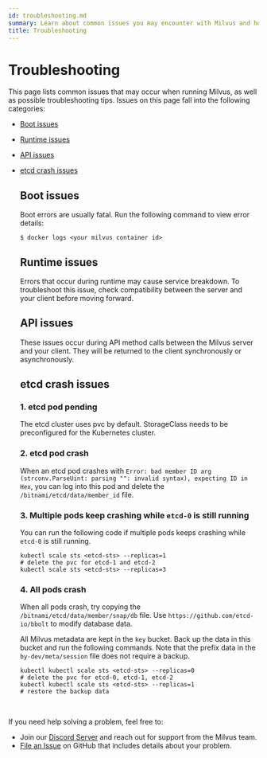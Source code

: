 ```yaml
---
id: troubleshooting.md
summary: Learn about common issues you may encounter with Milvus and how to overcome them.
title: Troubleshooting
---
```

# Troubleshooting
This page lists common issues that may occur when running Milvus, as well as possible troubleshooting tips. Issues on this page fall into the following categories:

- [Boot issues](#boot_issues)
- [Runtime issues](#runtime_issues)
- [API issues](#api_issues)
- [etcd crash issues](#etcd_crash_issues)


  ## Boot issues

  Boot errors are usually fatal. Run the following command to view error details:

  ```
  $ docker logs <your milvus container id>
  ```


  ## Runtime issues

  Errors that occur during runtime may cause service breakdown. To troubleshoot this issue, check compatibility between the server and your client before moving forward.


  ## API issues

  These issues occur during API method calls between the Milvus server and your client. They will be returned to the client synchronously or asynchronously.
  

  ## etcd crash issues
  
  ### 1. etcd pod pending

  The etcd cluster uses pvc by default. StorageClass needs to be preconfigured for the Kubernetes cluster.

  ### 2. etcd pod crash

  When an etcd pod crashes with `Error: bad member ID arg (strconv.ParseUint: parsing "": invalid syntax), expecting ID in Hex`, you can log into this pod and delete the `/bitnami/etcd/data/member_id` file.

  ### 3. Multiple pods keep crashing while `etcd-0` is still running

  You can run the following code if multiple pods keeps crashing while `etcd-0` is still running.
  
  ```
  kubectl scale sts <etcd-sts> --replicas=1
  # delete the pvc for etcd-1 and etcd-2
  kubectl scale sts <etcd-sts> --replicas=3
  ```
  
  ### 4. All pods crash
  
  When all pods crash, try copying the `/bitnami/etcd/data/member/snap/db` file. Use `https://github.com/etcd-io/bbolt` to modify database data.

  All Milvus metadata are kept in the `key` bucket. Back up the data in this bucket and run the following commands. Note that the prefix data in the `by-dev/meta/session` file does not require a backup.
  
  ```
  kubectl kubectl scale sts <etcd-sts> --replicas=0
  # delete the pvc for etcd-0, etcd-1, etcd-2
  kubectl kubectl scale sts <etcd-sts> --replicas=1
  # restore the backup data
  ```



<br/>

  If you need help solving a problem, feel free to:

  - Join our [Discord Server](https://discord.com/invite/8uyFbECzPX) and reach out for support from the Milvus team.
  - [File an Issue](https://github.com/milvus-io/milvus/issues/new/choose) on GitHub that includes details about your problem.

